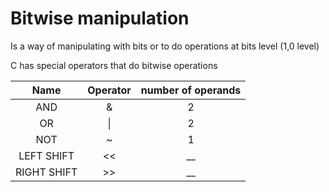 # Bitwise manipulation

Is a way of manipulating with bits or to do operations at bits level (1,0 level)

C has special operators that do bitwise operations

|Name | Operator | number of operands|
| :------: | :------: | :------: | 
| AND| & | 2|
| OR| \||2|
NOT|~| 1|
LEFT SHIFT|<<|__|
RIGHT SHIFT|>>|__|


